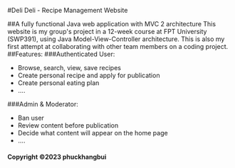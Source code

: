 #Deli Deli - Recipe Management Website

##A fully functional Java web application with MVC 2 architecture
This website is my group's project in a 12-week course at FPT University (SWP391), using Java Model-View-Controller architecture. This is also my first attempt at collaborating with other team members on a coding project.
##Features:
###Authenticated User:

-   Browse, search, view, save recipes
-   Create personal recipe and apply for publication
-   Create personal eating plan
-   ....

###Admin & Moderator:

-   Ban user
-   Review content before publication
-   Decide what content will appear on the home page
-   ....

#### Copyright &#169;2023 phuckhangbui
